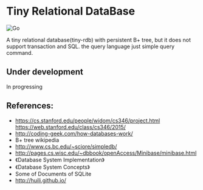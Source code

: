 # Tiny Relational DataBase

![Go](https://github.com/AlexiaChen/tiny-rdb/workflows/Go/badge.svg)

A tiny relational database(tiny-rdb) with persistent B+ tree, but it does not support transaction and SQL. the query language just simple query command.

## Under development

In progressing

## References:

- https://cs.stanford.edu/people/widom/cs346/project.html https://web.stanford.edu/class/cs346/2015/
- http://coding-geek.com/how-databases-work/
- B+ tree wikipedia
- http://www.cs.bc.edu/~sciore/simpledb/
- http://pages.cs.wisc.edu/~dbbook/openAccess/Minibase/minibase.html
- 《Database System Implementation》
- 《Database System Concepts》
- Some of Documents of SQLite
- http://huili.github.io/ 

